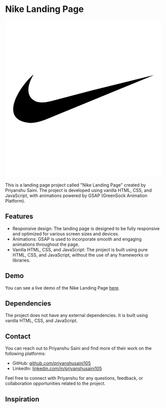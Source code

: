 # Nike Landing Page

![Nike Landing Page](logo.png)

This is a landing page project called "Nike Landing Page" created by Priyanshu Saini. The project is developed using vanilla HTML, CSS, and JavaScript, with animations powered by GSAP (GreenSock Animation Platform).

## Features

- Responsive design: The landing page is designed to be fully responsive and optimized for various screen sizes and devices.
- Animations: GSAP is used to incorporate smooth and engaging animations throughout the page.
- Vanilla HTML, CSS, and JavaScript: The project is built using pure HTML, CSS, and JavaScript, without the use of any frameworks or libraries.

## Demo

You can see a live demo of the Nike Landing Page [here](https://nike-priyanshusaini.tiiny.site).

## Dependencies

The project does not have any external dependencies. It is built using vanilla HTML, CSS, and JavaScript.

## Contact

You can reach out to Priyanshu Saini and find more of their work on the following platforms:

- GitHub: [github.com/priyanshusaini105](https://github.com/priyanshusaini105)
- LinkedIn: [linkedin.com/in/priyanshusaini105](https://www.linkedin.com/in/priyanshusaini105/)

Feel free to connect with Priyanshu for any questions, feedback, or collaboration opportunities related to the project.
## Inspiration